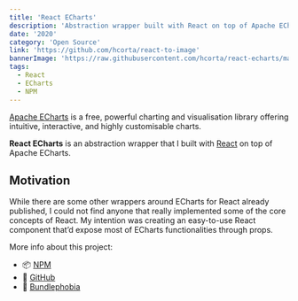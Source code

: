 ```yaml
---
title: 'React ECharts'
description: 'Abstraction wrapper built with React on top of Apache ECharts'
date: '2020'
category: 'Open Source'
link: 'https://github.com/hcorta/react-to-image'
bannerImage: 'https://raw.githubusercontent.com/hcorta/react-echarts/master/public/cover.png'
tags:
  - React
  - ECharts
  - NPM
---
```


[Apache ECharts](https://echarts.apache.org/en/index.html) is a free, powerful charting and visualisation library offering intuitive, interactive, and highly customisable charts.

**React ECharts** is an abstraction wrapper that I built with [React](https://facebook.github.io/react/) on top of Apache ECharts.

## Motivation

While there are some other wrappers around ECharts for React already published, I could not find anyone that really implemented some of the core concepts of React. My intention was creating an easy-to-use React component that’d expose most of ECharts functionalities through props.

More info about this project:

- 📦 [NPM](https://www.npmjs.com/package/@hcorta/react-echarts)
- 🐙 [GitHub](https://github.com/hcorta/react-echarts)
- 👻 [Bundlephobia](https://bundlephobia.com/package/@hcorta/react-echarts@latest)
